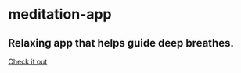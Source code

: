 # meditation-app
## Relaxing app that helps guide deep breathes.

[Check it out](https://bridgta.github.io/meditation-app/)

